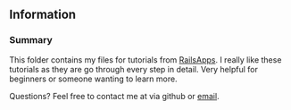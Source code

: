 ## Information

### Summary

This folder contains my files for tutorials from [RailsApps](http://railsapps.github.io/). I really like these tutorials as they are 
go through every step in detail. Very helpful for beginners or someone wanting to learn more.

Questions? Feel free to contact me at via github or [email](mailto:alvinangbs@gmail.com).
